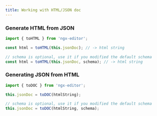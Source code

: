 ```yaml
---
title: Working with HTML/JSON doc
---
```


### Generate HTML from JSON

```ts
import { toHTML } from 'ngx-editor';

const html = toHTML(this.jsonDoc); // -> html string

// schema is optional, use it if you modified the default schema
const html = toHTML(this.jsonDoc, schema); // -> html string
```

### Generating JSON from HTML

```ts
import { toDOC } from 'ngx-editor';

this.jsonDoc = toDOC(htmlString);

// schema is optional, use it if you modified the default schema
this.jsonDoc = toDOC(htmlString, schema);
```
